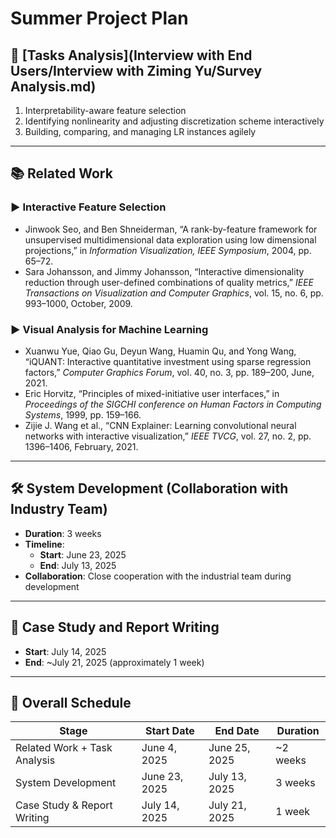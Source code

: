 # Summer Project Plan

## 🧠 [Tasks Analysis](Interview with End Users/Interview with Ziming Yu/Survey Analysis.md)

1. Interpretability-aware feature selection  
2. Identifying nonlinearity and adjusting discretization scheme interactively  
3. Building, comparing, and managing LR instances agilely

---

## 📚 Related Work

### ▶️ Interactive Feature Selection
- Jinwook Seo, and Ben Shneiderman, “A rank-by-feature framework for unsupervised multidimensional data exploration using low dimensional projections,” in *Information Visualization, IEEE Symposium*, 2004, pp. 65–72.
- Sara Johansson, and Jimmy Johansson, “Interactive dimensionality reduction through user-defined combinations of quality metrics,” *IEEE Transactions on Visualization and Computer Graphics*, vol. 15, no. 6, pp. 993–1000, October, 2009.

### ▶️ Visual Analysis for Machine Learning
- Xuanwu Yue, Qiao Gu, Deyun Wang, Huamin Qu, and Yong Wang, “iQUANT: Interactive quantitative investment using sparse regression factors,” *Computer Graphics Forum*, vol. 40, no. 3, pp. 189–200, June, 2021.
- Eric Horvitz, “Principles of mixed-initiative user interfaces,” in *Proceedings of the SIGCHI conference on Human Factors in Computing Systems*, 1999, pp. 159–166.
- Zijie J. Wang et al., “CNN Explainer: Learning convolutional neural networks with interactive visualization,” *IEEE TVCG*, vol. 27, no. 2, pp. 1396–1406, February, 2021.

---

## 🛠️ System Development (Collaboration with Industry Team)

- **Duration**: 3 weeks  
- **Timeline**:
  - **Start**: June 23, 2025  
  - **End**: July 13, 2025  
- **Collaboration**: Close cooperation with the industrial team during development

---

## 📝 Case Study and Report Writing

- **Start**: July 14, 2025  
- **End**: ~July 21, 2025 (approximately 1 week)

---

## 📅 Overall Schedule

| Stage                         | Start Date   | End Date     | Duration  |
|------------------------------|--------------|--------------|-----------|
| Related Work + Task Analysis | June 4,  2025| June 25, 2025| ~2 weeks  |
| System Development           | June 23, 2025| July 13, 2025| 3 weeks   |
| Case Study & Report Writing  | July 14, 2025| July 21, 2025| 1 week    |
